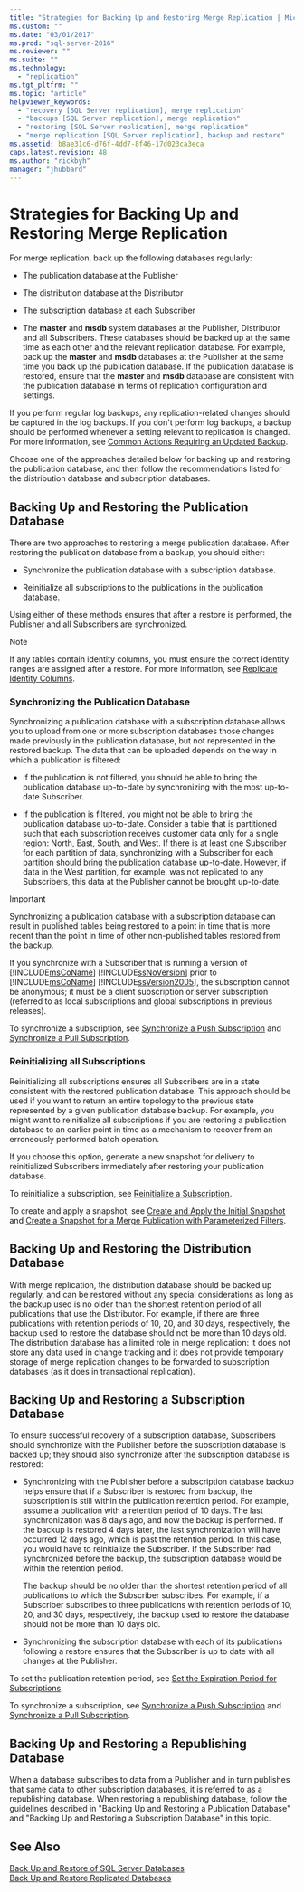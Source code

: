 ```yaml
---
title: "Strategies for Backing Up and Restoring Merge Replication | Microsoft Docs"
ms.custom: ""
ms.date: "03/01/2017"
ms.prod: "sql-server-2016"
ms.reviewer: ""
ms.suite: ""
ms.technology: 
  - "replication"
ms.tgt_pltfrm: ""
ms.topic: "article"
helpviewer_keywords: 
  - "recovery [SQL Server replication], merge replication"
  - "backups [SQL Server replication], merge replication"
  - "restoring [SQL Server replication], merge replication"
  - "merge replication [SQL Server replication], backup and restore"
ms.assetid: b8ae31c6-d76f-4dd7-8f46-17d023ca3eca
caps.latest.revision: 48
ms.author: "rickbyh"
manager: "jhubbard"
---
```

# Strategies for Backing Up and Restoring Merge Replication
  For merge replication, back up the following databases regularly:  
  
-   The publication database at the Publisher  
  
-   The distribution database at the Distributor  
  
-   The subscription database at each Subscriber  
  
-   The **master** and **msdb** system databases at the Publisher, Distributor and all Subscribers. These databases should be backed up at the same time as each other and the relevant replication database. For example, back up the **master** and **msdb** databases at the Publisher at the same time you back up the publication database. If the publication database is restored, ensure that the **master** and **msdb** database are consistent with the publication database in terms of replication configuration and settings.  
  
 If you perform regular log backups, any replication-related changes should be captured in the log backups. If you don't perform log backups, a backup should be performed whenever a setting relevant to replication is changed. For more information, see [Common Actions Requiring an Updated Backup](../../../relational-databases/replication/administration/common-actions-requiring-an-updated-backup.md).  
  
 Choose one of the approaches detailed below for backing up and restoring the publication database, and then follow the recommendations listed for the distribution database and subscription databases.  
  
## Backing Up and Restoring the Publication Database  
 There are two approaches to restoring a merge publication database. After restoring the publication database from a backup, you should either:  
  
-   Synchronize the publication database with a subscription database.  
  
-   Reinitialize all subscriptions to the publications in the publication database.  
  
 Using either of these methods ensures that after a restore is performed, the Publisher and all Subscribers are synchronized.  
  
> [!NOTE]  
>  If any tables contain identity columns, you must ensure the correct identity ranges are assigned after a restore. For more information, see [Replicate Identity Columns](../../../relational-databases/replication/publish/replicate-identity-columns.md).  
  
### Synchronizing the Publication Database  
 Synchronizing a publication database with a subscription database allows you to upload from one or more subscription databases those changes made previously in the publication database, but not represented in the restored backup. The data that can be uploaded depends on the way in which a publication is filtered:  
  
-   If the publication is not filtered, you should be able to bring the publication database up-to-date by synchronizing with the most up-to-date Subscriber.  
  
-   If the publication is filtered, you might not be able to bring the publication database up-to-date. Consider a table that is partitioned such that each subscription receives customer data only for a single region: North, East, South, and West. If there is at least one Subscriber for each partition of data, synchronizing with a Subscriber for each partition should bring the publication database up-to-date. However, if data in the West partition, for example, was not replicated to any Subscribers, this data at the Publisher cannot be brought up-to-date.  
  
> [!IMPORTANT]  
>  Synchronizing a publication database with a subscription database can result in published tables being restored to a point in time that is more recent than the point in time of other non-published tables restored from the backup.  
  
 If you synchronize with a Subscriber that is running a version of [!INCLUDE[msCoName](../../../a9notintoc/includes/msconame-md.md)] [!INCLUDE[ssNoVersion](../../../a9notintoc/includes/ssnoversion-md.md)] prior to [!INCLUDE[msCoName](../../../a9notintoc/includes/msconame-md.md)] [!INCLUDE[ssVersion2005](../../../a9notintoc/includes/ssversion2005-md.md)], the subscription cannot be anonymous; it must be a client subscription or server subscription (referred to as local subscriptions and global subscriptions in previous releases).  
  
 To synchronize a subscription, see [Synchronize a Push Subscription](../../../relational-databases/replication/synchronize-a-push-subscription.md) and [Synchronize a Pull Subscription](../../../relational-databases/replication/synchronize-a-pull-subscription.md).  
  
### Reinitializing all Subscriptions  
 Reinitializing all subscriptions ensures all Subscribers are in a state consistent with the restored publication database. This approach should be used if you want to return an entire topology to the previous state represented by a given publication database backup. For example, you might want to reinitialize all subscriptions if you are restoring a publication database to an earlier point in time as a mechanism to recover from an erroneously performed batch operation.  
  
 If you choose this option, generate a new snapshot for delivery to reinitialized Subscribers immediately after restoring your publication database.  
  
 To reinitialize a subscription, see [Reinitialize a Subscription](../../../relational-databases/replication/reinitialize-a-subscription.md).  
  
 To create and apply a snapshot, see [Create and Apply the Initial Snapshot](../../../relational-databases/replication/create-and-apply-the-initial-snapshot.md) and [Create a Snapshot for a Merge Publication with Parameterized Filters](../../../relational-databases/replication/create-a-snapshot-for-a-merge-publication-with-parameterized-filters.md).  
  
## Backing Up and Restoring the Distribution Database  
 With merge replication, the distribution database should be backed up regularly, and can be restored without any special considerations as long as the backup used is no older than the shortest retention period of all publications that use the Distributor. For example, if there are three publications with retention periods of 10, 20, and 30 days, respectively, the backup used to restore the database should not be more than 10 days old. The distribution database has a limited role in merge replication: it does not store any data used in change tracking and it does not provide temporary storage of merge replication changes to be forwarded to subscription databases (as it does in transactional replication).  
  
## Backing Up and Restoring a Subscription Database  
 To ensure successful recovery of a subscription database, Subscribers should synchronize with the Publisher before the subscription database is backed up; they should also synchronize after the subscription database is restored:  
  
-   Synchronizing with the Publisher before a subscription database backup helps ensure that if a Subscriber is restored from backup, the subscription is still within the publication retention period. For example, assume a publication with a retention period of 10 days. The last synchronization was 8 days ago, and now the backup is performed. If the backup is restored 4 days later, the last synchronization will have occurred 12 days ago, which is past the retention period. In this case, you would have to reinitialize the Subscriber. If the Subscriber had synchronized before the backup, the subscription database would be within the retention period.  
  
     The backup should be no older than the shortest retention period of all publications to which the Subscriber subscribes. For example, if a Subscriber subscribes to three publications with retention periods of 10, 20, and 30 days, respectively, the backup used to restore the database should not be more than 10 days old.  
  
-   Synchronizing the subscription database with each of its publications following a restore ensures that the Subscriber is up to date with all changes at the Publisher.  
  
 To set the publication retention period, see [Set the Expiration Period for Subscriptions](../../../relational-databases/replication/publish/set-the-expiration-period-for-subscriptions.md).  
  
 To synchronize a subscription, see [Synchronize a Push Subscription](../../../relational-databases/replication/synchronize-a-push-subscription.md) and [Synchronize a Pull Subscription](../../../relational-databases/replication/synchronize-a-pull-subscription.md).  
  
## Backing Up and Restoring a Republishing Database  
 When a database subscribes to data from a Publisher and in turn publishes that same data to other subscription databases, it is referred to as a republishing database. When restoring a republishing database, follow the guidelines described in "Backing Up and Restoring a Publication Database" and "Backing Up and Restoring a Subscription Database" in this topic.  
  
## See Also  
 [Back Up and Restore of SQL Server Databases](../../../relational-databases/backup-restore/back-up-and-restore-of-sql-server-databases.md)   
 [Back Up and Restore Replicated Databases](../../../relational-databases/replication/administration/back-up-and-restore-replicated-databases.md)  
  
  